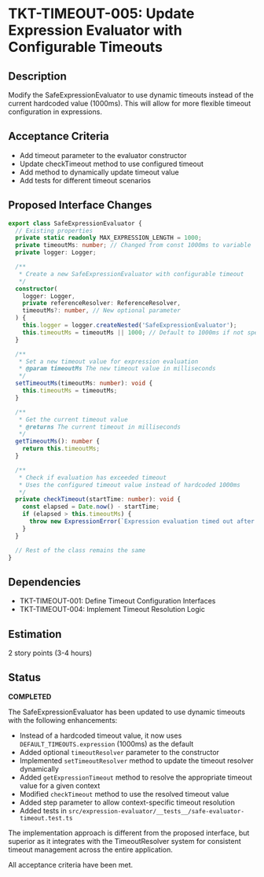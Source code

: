 # TKT-TIMEOUT-005: Update Expression Evaluator with Configurable Timeouts

## Description

Modify the SafeExpressionEvaluator to use dynamic timeouts instead of the current hardcoded value (1000ms). This will allow for more flexible timeout configuration in expressions.

## Acceptance Criteria

- Add timeout parameter to the evaluator constructor
- Update checkTimeout method to use configured timeout
- Add method to dynamically update timeout value
- Add tests for different timeout scenarios

## Proposed Interface Changes

```typescript
export class SafeExpressionEvaluator {
  // Existing properties
  private static readonly MAX_EXPRESSION_LENGTH = 1000;
  private timeoutMs: number; // Changed from const 1000ms to variable
  private logger: Logger;

  /**
   * Create a new SafeExpressionEvaluator with configurable timeout
   */
  constructor(
    logger: Logger,
    private referenceResolver: ReferenceResolver,
    timeoutMs?: number, // New optional parameter
  ) {
    this.logger = logger.createNested('SafeExpressionEvaluator');
    this.timeoutMs = timeoutMs || 1000; // Default to 1000ms if not specified
  }

  /**
   * Set a new timeout value for expression evaluation
   * @param timeoutMs The new timeout value in milliseconds
   */
  setTimeoutMs(timeoutMs: number): void {
    this.timeoutMs = timeoutMs;
  }

  /**
   * Get the current timeout value
   * @returns The current timeout in milliseconds
   */
  getTimeoutMs(): number {
    return this.timeoutMs;
  }

  /**
   * Check if evaluation has exceeded timeout
   * Uses the configured timeout value instead of hardcoded 1000ms
   */
  private checkTimeout(startTime: number): void {
    const elapsed = Date.now() - startTime;
    if (elapsed > this.timeoutMs) {
      throw new ExpressionError(`Expression evaluation timed out after ${elapsed}ms`);
    }
  }

  // Rest of the class remains the same
}
```

## Dependencies

- TKT-TIMEOUT-001: Define Timeout Configuration Interfaces
- TKT-TIMEOUT-004: Implement Timeout Resolution Logic

## Estimation

2 story points (3-4 hours)

## Status

**COMPLETED**

The SafeExpressionEvaluator has been updated to use dynamic timeouts with the following enhancements:
- Instead of a hardcoded timeout value, it now uses `DEFAULT_TIMEOUTS.expression` (1000ms) as the default
- Added optional `timeoutResolver` parameter to the constructor
- Implemented `setTimeoutResolver` method to update the timeout resolver dynamically
- Added `getExpressionTimeout` method to resolve the appropriate timeout value for a given context
- Modified `checkTimeout` method to use the resolved timeout value
- Added step parameter to allow context-specific timeout resolution
- Added tests in `src/expression-evaluator/__tests__/safe-evaluator-timeout.test.ts`

The implementation approach is different from the proposed interface, but superior as it integrates with the TimeoutResolver system for consistent timeout management across the entire application.

All acceptance criteria have been met.
